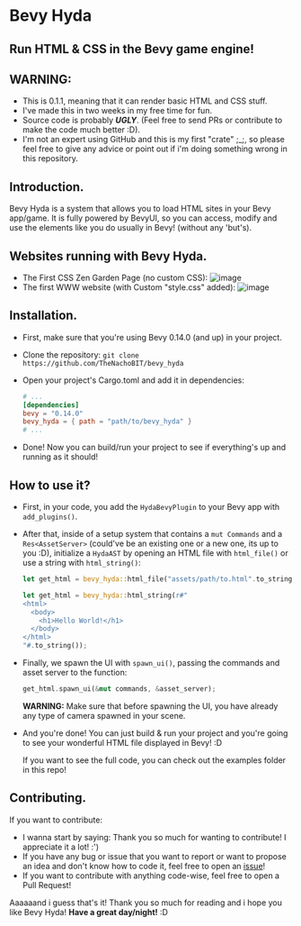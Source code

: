 # Bevy Hyda
## Run HTML & CSS in the Bevy game engine!

## WARNING:
- This is 0.1.1, meaning that it can render basic HTML and CSS stuff.
- I've made this in two weeks in my free time for fun.
- Source code is probably ***UGLY***. (Feel free to send PRs or contribute to make the code much better :D).
- I'm not an expert using GitHub and this is my first "crate" ;_;, so please feel free to give any advice or point out if i'm doing something wrong in this repository.

## Introduction.
Bevy Hyda is a system that allows you to load HTML sites in your Bevy app/game. It is fully powered by BevyUI, so you can access, modify and use the elements like you do usually in Bevy! (without any 'but's).

## Websites running with Bevy Hyda.
- The First CSS Zen Garden Page (no custom CSS): ![image](https://github.com/user-attachments/assets/15ee88ce-1916-48f5-bd36-05083c8136f2)
- The first WWW website (with Custom "style.css" added): ![image](https://github.com/user-attachments/assets/80eba855-1e6f-42fa-945b-e20f04487384)

## Installation.
- First, make sure that you're using Bevy 0.14.0 (and up) in your project.
- Clone the repository: `git clone https://github.com/TheNachoBIT/bevy_hyda`
- Open your project's Cargo.toml and add it in dependencies:
  
  ```toml
  # ...
  [dependencies]
  bevy = "0.14.0"
  bevy_hyda = { path = "path/to/bevy_hyda" }
  # ...
  ```
- Done! Now you can build/run your project to see if everything's up and running as it should!

## How to use it?
- First, in your code, you add the `HydaBevyPlugin` to your Bevy app with `add_plugins()`.
- After that, inside of a setup system that contains a `mut Commands` and a `Res<AssetServer>` (could've be an existing one or a new one, its up to you :D), initialize a `HydaAST` by opening an HTML file with `html_file()` or use a string with `html_string()`:
  ```rs
  let get_html = bevy_hyda::html_file("assets/path/to.html".to_string());
  ```
  ```rs
  let get_html = bevy_hyda::html_string(r#"
  <html>
    <body>
      <h1>Hello World!</h1>
    </body>
  </html>
  "#.to_string());
  ```
- Finally, we spawn the UI with `spawn_ui()`, passing the commands and asset server to the function:
  ```rs
  get_html.spawn_ui(&mut commands, &asset_server);
  ```
  **WARNING:** Make sure that before spawning the UI, you have already any type of camera spawned in your scene.

- And you're done! You can just build & run your project and you're going to see your wonderful HTML file displayed in Bevy! :D

  If you want to see the full code, you can check out the examples folder in this repo!

## Contributing.

If you want to contribute:
- I wanna start by saying: Thank you so much for wanting to contribute! I appreciate it a lot! :')
- If you have any bug or issue that you want to report or want to propose an idea and don't know how to code it, feel free to open an [issue](https://github.com/TheNachoBIT/bevy_hyda/issues)!
- If you want to contribute with anything code-wise, feel free to open a Pull Request!

Aaaaaand i guess that's it! Thank you so much for reading and i hope you like Bevy Hyda! **Have a great day/night!** :D
